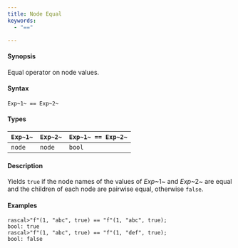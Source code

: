 ```yaml
---
title: Node Equal
keywords:
  - "=="

---
```


#### Synopsis

Equal operator on node values.

#### Syntax

`Exp~1~ == Exp~2~`

#### Types

| `Exp~1~`  |  `Exp~2~` | `Exp~1~ == Exp~2~`  |
| --- | --- | --- |
| `node`     |  `node`    | `bool`                |

#### Description

Yields `true` if the node names of the values of _Exp_~1~ and _Exp_~2~ are equal and
the children of each node are pairwise equal, otherwise `false`.

#### Examples

```rascal-shell 
rascal>"f"(1, "abc", true) == "f"(1, "abc", true);
bool: true
rascal>"f"(1, "abc", true) == "f"(1, "def", true);
bool: false
```


